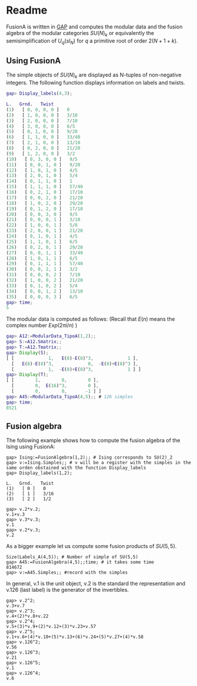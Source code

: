 # Readme

FusionA is written in [GAP](https://www.gap-system.org/) and computes the modular data and the fusion algebra of the modular categories $SU(N)_k$ or equivalently the semisimplification of $U_q(sl_N)$ for $q$ a primitive root of order $2(N+1+k)$.

## Using FusionA
The simple objects of $SU(N)_k$ are displayed as N-tuples of non-negative integers. The following function displays information on labels and twists.
```GAP
gap> Display_labels(4,3);

L.   Grnd.   Twist
(1)   [ 0, 0, 0, 0 ]   0
(2)   [ 1, 0, 0, 0 ]   3/10
(3)   [ 2, 0, 0, 0 ]   7/10
(4)   [ 3, 0, 0, 0 ]   6/5
(5)   [ 0, 1, 0, 0 ]   9/20
(6)   [ 1, 1, 0, 0 ]   33/40
(7)   [ 2, 1, 0, 0 ]   13/10
(8)   [ 0, 2, 0, 0 ]   21/20
(9)   [ 1, 2, 0, 0 ]   3/2
(10)   [ 0, 3, 0, 0 ]   9/5
(11)   [ 0, 0, 1, 0 ]   9/20
(12)   [ 1, 0, 1, 0 ]   4/5
(13)   [ 2, 0, 1, 0 ]   5/4
(14)   [ 0, 1, 1, 0 ]   1
(15)   [ 1, 1, 1, 0 ]   57/40
(16)   [ 0, 2, 1, 0 ]   17/10
(17)   [ 0, 0, 2, 0 ]   21/20
(18)   [ 1, 0, 2, 0 ]   29/20
(19)   [ 0, 1, 2, 0 ]   17/10
(20)   [ 0, 0, 3, 0 ]   9/5
(21)   [ 0, 0, 0, 1 ]   3/10
(22)   [ 1, 0, 0, 1 ]   5/8
(23)   [ 2, 0, 0, 1 ]   21/20
(24)   [ 0, 1, 0, 1 ]   4/5
(25)   [ 1, 1, 0, 1 ]   6/5
(26)   [ 0, 2, 0, 1 ]   29/20
(27)   [ 0, 0, 1, 1 ]   33/40
(28)   [ 1, 0, 1, 1 ]   6/5
(29)   [ 0, 1, 1, 1 ]   57/40
(30)   [ 0, 0, 2, 1 ]   3/2
(31)   [ 0, 0, 0, 2 ]   7/10
(32)   [ 1, 0, 0, 2 ]   21/20
(33)   [ 0, 1, 0, 2 ]   5/4
(34)   [ 0, 0, 1, 2 ]   13/10
(35)   [ 0, 0, 0, 3 ]   6/5
gap> time;
5
```

The modular data is computed as follows: (Recall that $E(n)$ means the complex number $Exp(2 \pi i/n)$ )

```GAP
gap> A12:=ModularData_TipoA(1,2);;
gap> S:=A12.Smatrix;;
gap> T:=A12.Tmatrix;;
gap> Display(S);
[ [             1,   E(8)-E(8)^3,             1 ],
  [   E(8)-E(8)^3,             0,  -E(8)+E(8)^3 ],
  [             1,  -E(8)+E(8)^3,             1 ] ]
gap> Display(T);
[ [        1,        0,        0 ],
  [        0,  E(16)^3,        0 ],
  [        0,        0,       -1 ] ]
gap> A45:=ModularData_TipoA(4,5);; # 126 simples
gap> time;
8521
```

## Fusion algebra

The following example shows how to compute the fusion algebra of the Ising using FusionA: 

```
gap> Ising:=FusionAlgebra(1,2);; # Ising corresponds to SU(2)_2
gap> v:=Ising.Simples;; # v will be a register with the simples in the same orden obstained with the function Display_labels
gap> Display_labels(1,2);

L.   Grnd.   Twist
(1)   [ 0 ]   0
(2)   [ 1 ]   3/16
(3)   [ 2 ]   1/2

gap> v.2*v.2;
v.1+v.3
gap> v.3*v.3;
v.1
gap> v.2*v.3;
v.2

```
As a bigger example let us compute some fusion products of $SU(5,5)$. 

```
Size(Labels_A(4,5)); # Number of simple of SU(5,5)
gap> A45:=FusionAlgebra(4,5);;time; # it takes some time
814672
gap> v:=A45.Simples;; #record with the simples
```
In general, v.1 is the unit object, v.2 is the standard the representation and v.126 (last label) is the generator of the invertibles.


````
gap> v.2^2;
v.3+v.7
gap> v.2^3;
v.4+(2)*v.8+v.22
gap> v.2^4;
v.5+(3)*v.9+(2)*v.12+(3)*v.23+v.57
gap> v.2^5;
v.1+v.6+(4)*v.10+(5)*v.13+(6)*v.24+(5)*v.27+(4)*v.58
gap> v.126^2;
v.56
gap> v.126^3;
v.21
gap> v.126^5;
v.1
gap> v.126^4;
v.6
````

